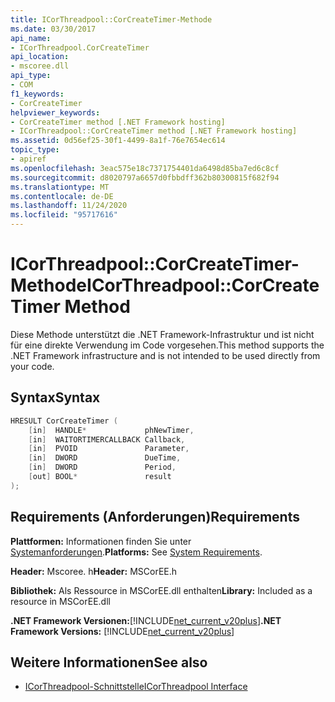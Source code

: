 ```yaml
---
title: ICorThreadpool::CorCreateTimer-Methode
ms.date: 03/30/2017
api_name:
- ICorThreadpool.CorCreateTimer
api_location:
- mscoree.dll
api_type:
- COM
f1_keywords:
- CorCreateTimer
helpviewer_keywords:
- CorCreateTimer method [.NET Framework hosting]
- ICorThreadpool::CorCreateTimer method [.NET Framework hosting]
ms.assetid: 0d56ef25-30f1-4499-8a1f-76e7654ec614
topic_type:
- apiref
ms.openlocfilehash: 3eac575e18c7371754401da6498d85ba7ed6c8cf
ms.sourcegitcommit: d8020797a6657d0fbbdff362b80300815f682f94
ms.translationtype: MT
ms.contentlocale: de-DE
ms.lasthandoff: 11/24/2020
ms.locfileid: "95717616"
---
```

# <a name="icorthreadpoolcorcreatetimer-method"></a><span data-ttu-id="573da-102">ICorThreadpool::CorCreateTimer-Methode</span><span class="sxs-lookup"><span data-stu-id="573da-102">ICorThreadpool::CorCreateTimer Method</span></span>

<span data-ttu-id="573da-103">Diese Methode unterstützt die .NET Framework-Infrastruktur und ist nicht für eine direkte Verwendung im Code vorgesehen.</span><span class="sxs-lookup"><span data-stu-id="573da-103">This method supports the .NET Framework infrastructure and is not intended to be used directly from your code.</span></span>  
  
## <a name="syntax"></a><span data-ttu-id="573da-104">Syntax</span><span class="sxs-lookup"><span data-stu-id="573da-104">Syntax</span></span>  
  
```cpp  
HRESULT CorCreateTimer (  
    [in]  HANDLE*             phNewTimer,  
    [in]  WAITORTIMERCALLBACK Callback,  
    [in]  PVOID               Parameter,  
    [in]  DWORD               DueTime,  
    [in]  DWORD               Period,  
    [out] BOOL*               result  
);  
```  
  
## <a name="requirements"></a><span data-ttu-id="573da-105">Requirements (Anforderungen)</span><span class="sxs-lookup"><span data-stu-id="573da-105">Requirements</span></span>  

 <span data-ttu-id="573da-106">**Plattformen:** Informationen finden Sie unter [Systemanforderungen](../../get-started/system-requirements.md).</span><span class="sxs-lookup"><span data-stu-id="573da-106">**Platforms:** See [System Requirements](../../get-started/system-requirements.md).</span></span>  
  
 <span data-ttu-id="573da-107">**Header:** Mscoree. h</span><span class="sxs-lookup"><span data-stu-id="573da-107">**Header:** MSCorEE.h</span></span>  
  
 <span data-ttu-id="573da-108">**Bibliothek:** Als Ressource in MSCorEE.dll enthalten</span><span class="sxs-lookup"><span data-stu-id="573da-108">**Library:** Included as a resource in MSCorEE.dll</span></span>  
  
 <span data-ttu-id="573da-109">**.NET Framework Versionen:**[!INCLUDE[net_current_v20plus](../../../../includes/net-current-v20plus-md.md)]</span><span class="sxs-lookup"><span data-stu-id="573da-109">**.NET Framework Versions:** [!INCLUDE[net_current_v20plus](../../../../includes/net-current-v20plus-md.md)]</span></span>  
  
## <a name="see-also"></a><span data-ttu-id="573da-110">Weitere Informationen</span><span class="sxs-lookup"><span data-stu-id="573da-110">See also</span></span>

- [<span data-ttu-id="573da-111">ICorThreadpool-Schnittstelle</span><span class="sxs-lookup"><span data-stu-id="573da-111">ICorThreadpool Interface</span></span>](icorthreadpool-interface.md)

